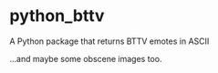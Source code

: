 # python_bttv

A Python package that returns BTTV emotes in ASCII


...and maybe some obscene images too.
